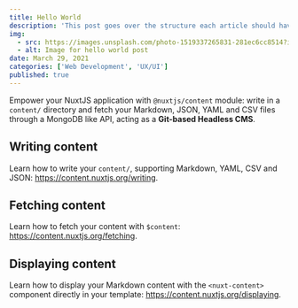 ```yaml
---
title: Hello World
description: 'This post goes over the structure each article should have for this starter project...'
img:
  - src: https://images.unsplash.com/photo-1519337265831-281ec6cc8514?ixlib=rb-1.2.1&ixid=MnwxMjA3fDB8MHxwaG90by1wYWdlfHx8fGVufDB8fHx8&auto=format&fit=crop&w=1170&q=80
  - alt: Image for hello world post
date: March 29, 2021
categories: ['Web Development', 'UX/UI']
published: true
---
```


Empower your NuxtJS application with `@nuxtjs/content` module: write in a `content/` directory and fetch your Markdown, JSON, YAML and CSV files through a MongoDB like API, acting as a **Git-based Headless CMS**.

## Writing content

Learn how to write your `content/`, supporting Markdown, YAML, CSV and JSON: <https://content.nuxtjs.org/writing>.

## Fetching content

Learn how to fetch your content with `$content`: <https://content.nuxtjs.org/fetching>.

## Displaying content

Learn how to display your Markdown content with the `<nuxt-content>` component directly in your template: <https://content.nuxtjs.org/displaying>.
